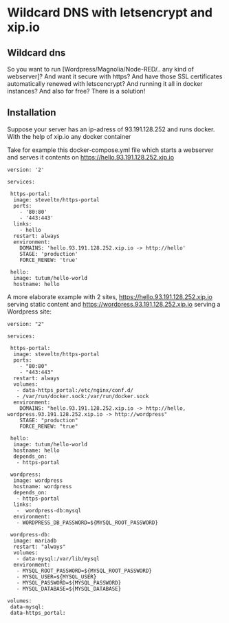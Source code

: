 # Wildcard DNS with letsencrypt and xip.io

## Wildcard dns

So you want to run [Wordpress/Magnolia/Node-RED/.. any kind of webserver]? And want it secure with https? And have those SSL certificates automatically renewed with letscencrypt? And running it all in docker instances? And also for free? There is a solution!

## Installation

Suppose your server has an ip-adress of 93.191.128.252 and runs docker. With the help of xip.io any docker container 

Take for example this docker-compose.yml file which starts a webserver and serves it contents on https://hello.93.191.128.252.xip.io
```
version: '2'

services:

 https-portal:
  image: steveltn/https-portal
  ports:
    - '80:80'
    - '443:443'
  links:
    - hello
  restart: always
  environment:
    DOMAINS: 'hello.93.191.128.252.xip.io -> http://hello'
    STAGE: 'production'
    FORCE_RENEW: 'true'

 hello:
  image: tutum/hello-world
  hostname: hello
```

A more elaborate example with 2 sites, https://hello.93.191.128.252.xip.io serving static content and https://wordpress.93.191.128.252.xip.io serving a Wordpress site:
```
version: "2"

services:

 https-portal:
  image: steveltn/https-portal
  ports:
    - "80:80"
    - "443:443"
  restart: always
  volumes:
   - data-https_portal:/etc/nginx/conf.d/
   - /var/run/docker.sock:/var/run/docker.sock
  environment:
    DOMAINS: "hello.93.191.128.252.xip.io -> http://hello, wordpress.93.191.128.252.xip.io -> http://wordpress"
    STAGE: "production"
    FORCE_RENEW: "true"

 hello:
  image: tutum/hello-world
  hostname: hello
  depends_on:
   - https-portal

 wordpress:
  image: wordpress
  hostname: wordpress
  depends_on:
   - https-portal
  links:
   -  wordpress-db:mysql
  environment:
   - WORDPRESS_DB_PASSWORD=${MYSQL_ROOT_PASSWORD}

 wordpress-db:
  image: mariadb
  restart: "always"
  volumes:
   - data-mysql:/var/lib/mysql
  environment:
   - MYSQL_ROOT_PASSWORD=${MYSQL_ROOT_PASSWORD}
   - MYSQL_USER=${MYSQL_USER}
   - MYSQL_PASSWORD=${MYSQL_PASSWORD}
   - MYSQL_DATABASE=${MYSQL_DATABASE}

volumes:
 data-mysql:
 data-https_portal:
```
